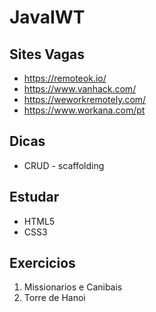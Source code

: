 # JavaIWT
## Sites Vagas
- https://remoteok.io/
- https://www.vanhack.com/
- https://weworkremotely.com/
- https://www.workana.com/pt


## Dicas
- CRUD - scaffolding


## Estudar
- HTML5
- CSS3

## Exercicios
1. Missionarios e Canibais
2. Torre de Hanoi
